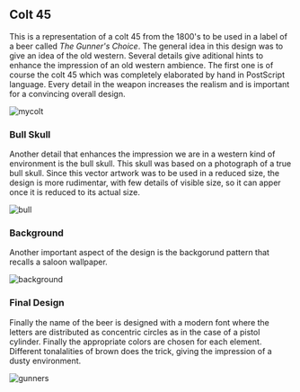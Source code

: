 ## Colt 45

This is a representation of a colt 45 from the 1800's to be used in a label of a beer called _The Gunner's Choice_. 
The general idea in this design was to give an idea of the old western. Several details give aditional 
hints to enhance the impression of an old western ambience. The first one is of course the colt 45 which was
completely elaborated by hand in PostScript language. Every detail in the weapon increases the realism and is important
for a convincing overall design.

![mycolt](https://user-images.githubusercontent.com/80269251/110975091-4a678f80-832d-11eb-873b-d54e7df9dab3.png)

### Bull Skull

Another detail that enhances the impression we are in a western kind of environment is the bull skull. This skull was
based on a photograph of a true bull skull. Since this vector artwork was to be used in a reduced size, the design is 
more rudimentar, with few details of visible size, so it can apper once it is reduced to its actual size.

![bull](https://user-images.githubusercontent.com/80269251/110975727-1b055280-832e-11eb-9762-25e2a109d14c.png)

### Background

Another important aspect of the design is the backgorund pattern that recalls a saloon wallpaper.

![background](https://user-images.githubusercontent.com/80269251/110976346-c7dfcf80-832e-11eb-8787-c8c816bc1ba5.png)

### Final Design

Finally the name of the beer is designed with a modern font where the letters are distributed as concentric circles
as in the case of a pistol cylinder. Finally the appropriate colors are chosen for each element. Different tonalalities 
of brown does the trick, giving the impression of a dusty environment.

![gunners](https://user-images.githubusercontent.com/80269251/110975811-353f3080-832e-11eb-9869-4fbce772667f.png)
